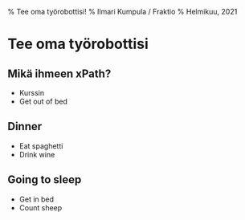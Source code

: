 % Tee oma työrobottisi!
% Ilmari Kumpula / Fraktio
% Helmikuu, 2021

# Tee oma työrobottisi

## Mikä ihmeen xPath?

- Kurssin
- Get out of bed

## Dinner

- Eat spaghetti
- Drink wine

## Going to sleep

- Get in bed
- Count sheep

